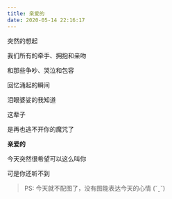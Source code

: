 ```yaml
---
title: 亲爱的
date: 2020-05-14 22:16:17
---
```


突然的想起

我们所有的牵手、拥抱和亲吻

和那些争吵、哭泣和包容

回忆涌起的瞬间

泪眼婆娑的我知道

这辈子

是再也逃不开你的魔咒了

**亲爱的**

今天突然很希望可以这么叫你

可是你还听不到

> PS: 今天就不配图了，没有图能表达今天的心情 (ˇˍˇ)